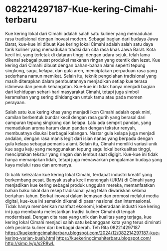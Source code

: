 # 082214297187-Kue-kering-Cimahi-terbaru
Kue kering lokal dari Cimahi adalah salah satu kuliner yang memadukan rasa tradisional dengan inovasi modern. Sebagai bagian dari budaya Jawa Barat, kue-kue ini dibuat 
Kue kering lokal Cimahi adalah salah satu daya tarik kuliner yang memadukan tradisi dan cita rasa khas Jawa Barat. Kota kecil ini, yang terletak di dataran tinggi dengan udara sejuk, telah lama dikenal sebagai pusat produksi makanan ringan yang otentik dan lezat. Kue kering dari Cimahi dibuat dengan bahan-bahan alami seperti tepung singkong, sagu, kelapa, dan gula aren, menciptakan perpaduan rasa yang sederhana namun memikat. Selain itu, teknik pengolahan tradisional yang masih diterapkan dalam pembuatannya menjadikan setiap kue terasa istimewa dan penuh kehangatan. Kue-kue ini tidak hanya menjadi bagian dari kehidupan sehari-hari masyarakat Cimahi, tetapi juga simbol keramahan yang sering dihidangkan untuk tamu atau pada momen perayaan.

Salah satu kue kering khas yang menjadi ikon Cimahi adalah opak mini, camilan berbentuk bundar kecil dengan rasa gurih yang berasal dari campuran tepung singkong dan kelapa. Lalu ada semprit pandan, yang memadukan aroma harum daun pandan dengan tekstur renyah, membuatnya disukai berbagai kalangan. Nastar gula kelapa juga menjadi andalan, dengan rasa manis legit dari isian nanas yang berpadu dengan gula kelapa sebagai pemanis alami. Selain itu, Cimahi memiliki variasi unik kue sagu keju yang menggunakan tepung sagu lokal berkualitas tinggi, menciptakan tekstur yang ringan dan lembut saat digigit. Kue-kue ini tidak hanya memanjakan lidah, tetapi juga menawarkan pengalaman budaya yang kaya melalui rasa dan aromanya.

Di balik kelezatan kue kering lokal Cimahi, terdapat industri kreatif yang berkembang pesat. Banyak usaha kecil menengah (UKM) di Cimahi yang menjadikan kue kering sebagai produk unggulan mereka, memanfaatkan bahan baku lokal dan resep tradisional yang telah diwariskan selama bertahun-tahun. Berkat inovasi dalam kemasan dan promosi melalui media digital, kue-kue ini semakin dikenal di pasar nasional dan internasional. Tidak hanya memberikan manfaat ekonomi, keberadaan industri kue kering ini juga membantu melestarikan tradisi kuliner Cimahi di tengah modernisasi. Dengan cita rasa yang unik dan kualitas yang terjaga, kue kering lokal Cimahi menjadi salah satu kebanggaan kota yang terus diminati oleh pecinta kuliner dari berbagai daerah.
Teh Rita
082214297187
https://kuekeringcimahiterbaru.blogspot.com/2024/12/082214297187-kue-kering-varian-buah.html
https://kuekeringcimahiterbaru.blogspot.com/
 http://simp.ly/p/s2R8wL
